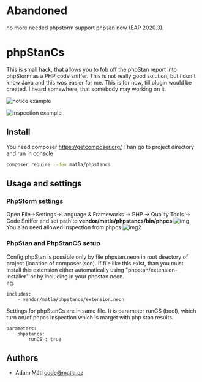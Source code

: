 # Abandoned
no more needed phpstorm support phpsan now (EAP 2020.3).

phpStanCs
=========
This is small hack, that allows you to fob off the phpStan report into phpStorm as a PHP code sniffer.
This is not really good solution, but i don't know Java and this wos easier for me.
This is for now, till plugin would be created. I heard somewhere, that somebody may working on it.

![notice example](resources/readmeImg/noticeExample.png)

![inspection example](resources/readmeImg/inspectionExample.png)

## Install
You need composer https://getcomposer.org/
Than go to project directory and run in console
```bash
composer require --dev matla/phpstancs 
```

## Usage and settings 
### PhpStorm settings
Open File->Settings->Language & Frameworks -> PHP -> Quality Tools -> Code Sniffer
and set path to __vendor/matla/phpstancs/bin/phpcs__
![img](resources/readmeImg/setPhpStorm1.png)
You also need allowed inspection from phpcs
![img2](resources/readmeImg/setPhpStorm2.png)
### PhpStan and PhpStanCS setup
Config phpStan is possible only by file phpstan.neon 
in root directory of project (location of composer.json).
If file like this exist, than you must install this extension 
either automatically using "phpstan/extension-installer" or by including in your phpstan.neon.  
eg.
```neon
includes:
	- vendor/matla/phpstancs/extension.neon
```  
Settings for phpStanCs are in same file. 
It is parameter runCS (bool), which turn on/of phpcs inspection which is marget with php stan results.
```neon
parameters:
    phpstancs:
	    runCS : true
```

## Authors
* Adam Mátl <code@matla.cz>
